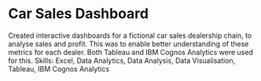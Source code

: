 # Car Sales Dashboard
Created interactive dashboards for a fictional car sales dealership chain, to analyse sales and profit. This was to enable better understanding of these metrics for each dealer. Both Tableau and IBM Cognos Analytics were used for this.
Skills: Excel, Data Analytics, Data Analysis, Data Visualisation, Tableau, IBM Cognos Analytics
